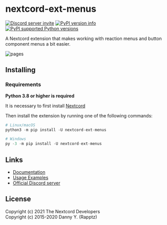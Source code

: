 # nextcord-ext-menus

[![Discord server invite](https://discord.com/api/guilds/881118111967883295/embed.png)](https://discord.gg/ZebatWssCB)
[![PyPI version info](https://img.shields.io/pypi/v/nextcord-ext-menus.svg)](https://pypi.python.org/pypi/nextcord-ext-menus)
[![PyPI supported Python versions](https://img.shields.io/pypi/pyversions/nextcord.svg)](https://pypi.python.org/pypi/nextcord)

A Nextcord extension that makes working with reaction menus and button component menus a bit easier.

![pages](https://user-images.githubusercontent.com/20955511/132110266-579e7090-5929-4f00-a4df-5bcf498890ee.gif)

## Installing

### Requirements

**Python 3.8 or higher is required**

It is necessary to first install [Nextcord](https://github.com/nextcord/nextcord)

Then install the extension by running one of the following commands:

```py 
# Linux/macOS
python3 -m pip install -U nextcord-ext-menus

# Windows
py -3 -m pip install -U nextcord-ext-menus
```

## Links

- [Documentation](https://nextcord-ext-menus.readthedocs.io/en/latest/)
- [Usage Examples](https://github.com/nextcord/nextcord-ext-ipc/tree/master/examples)
- [Official Discord server](https://discord.gg/ZebatWssCB)

## License

Copyright (c) 2021 The Nextcord Developers  
Copyright (c) 2015-2020 Danny Y. (Rapptz)
